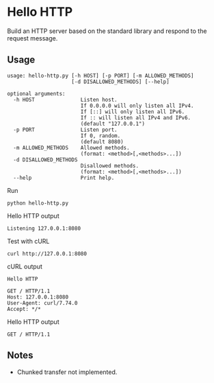 # Hello HTTP

Build an HTTP server based on the standard library and respond to the request message.

## Usage

```text
usage: hello-http.py [-h HOST] [-p PORT] [-m ALLOWED_METHODS]
                     [-d DISALLOWED_METHODS] [--help]

optional arguments:
  -h HOST               Listen host.
                        If 0.0.0.0 will only listen all IPv4.
                        If [::] will only listen all IPv6.
                        If :: will listen all IPv4 and IPv6.
                        (default "127.0.0.1")
  -p PORT               Listen port.
                        If 0, random.
                        (default 8080)
  -m ALLOWED_METHODS    Allowed methods.
                        (format: <method>[,<methods>...])
  -d DISALLOWED_METHODS
                        Disallowed methods.
                        (format: <method>[,<methods>...])
  --help                Print help.
```

Run

```shell
python hello-http.py
```

Hello HTTP output

```text
Listening 127.0.0.1:8080
```

Test with cURL

```shell
curl http://127.0.0.1:8080
```

cURL output

```text
Hello HTTP

GET / HTTP/1.1
Host: 127.0.0.1:8080
User-Agent: curl/7.74.0
Accept: */*

```

Hello HTTP output

```text
GET / HTTP/1.1
```

## Notes

* Chunked transfer not implemented.
